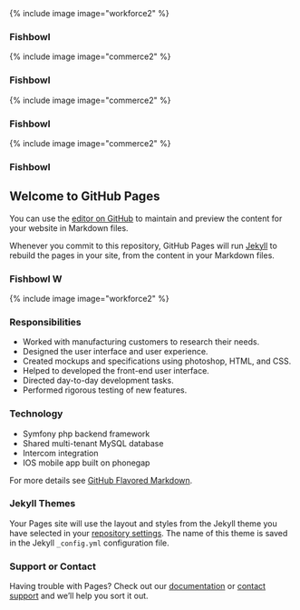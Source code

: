 <div class="row">
  <div class="col-xs-4">
    <div class="card">
      {% include image image="workforce2" %}
      <div class="title">
        <h3>Fishbowl</h3>
      </div>
    </div>
  </div>
  <div class="col-xs-4">
    <div class="card">
      {% include image image="commerce2" %}
      <div class="title">
        <h3>Fishbowl</h3>
      </div>
    </div>
  </div>
  <div class="col-xs-4">
    <div class="card">
      {% include image image="commerce2" %}
      <div class="title">
        <h3>Fishbowl</h3>
      </div>
    </div>
  </div>
</div>
<div class="row">
  <div class="col-xs-4">
    <div class="card">
      {% include image image="commerce2" %}
      <div class="title">
        <h3>Fishbowl</h3>
      </div>
    </div>
  </div>
</div>

## Welcome to GitHub Pages

You can use the [editor on GitHub](https://github.com/mfelt/mfelt.github.io/edit/master/index.md) to maintain and preview the content for your website in Markdown files.

Whenever you commit to this repository, GitHub Pages will run [Jekyll](https://jekyllrb.com/) to rebuild the pages in your site, from the content in your Markdown files.

### Fishbowl W

{% include image image="workforce2" %}

### Responsibilities

- Worked with manufacturing customers to research their needs.
- Designed the user interface and user experience.
- Created mockups and specifications using photoshop, HTML, and CSS.
- Helped to developed the front-end user interface.
- Directed day-to-day development tasks.
- Performed rigorous testing of new features.

### Technology

- Symfony php backend framework
- Shared multi-tenant MySQL database
- Intercom integration
- IOS mobile app built on phonegap



For more details see [GitHub Flavored Markdown](https://guides.github.com/features/mastering-markdown/).

### Jekyll Themes

Your Pages site will use the layout and styles from the Jekyll theme you have selected in your [repository settings](https://github.com/mfelt/mfelt.github.io/settings). The name of this theme is saved in the Jekyll `_config.yml` configuration file.

### Support or Contact

Having trouble with Pages? Check out our [documentation](https://help.github.com/categories/github-pages-basics/) or [contact support](https://github.com/contact) and we’ll help you sort it out.
